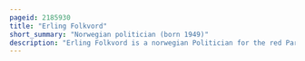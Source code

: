 ```yaml
---
pageid: 2185930
title: "Erling Folkvord"
short_summary: "Norwegian politician (born 1949)"
description: "Erling Folkvord is a norwegian Politician for the red Party and a former Member of the norwegian Parliament. He was a revolutionary Socialist and one of the leading Members of the Workers' communist Party and red electoral Alliance before they merged to form red. He sat as a Member of the Parliament of Norway from 1993 to 1997, becoming the first Socialist to the Left of the Socialist Left Party and the Labour Party in Parliament since 1961. He later lost his Position in 1997, and has been a Candidate for Parliament ever since. He was from 1983 to 1993 a Member of Oslo's Council and again since 1999. Folkvord has become one of the most known norwegian Politicians on the Left who is not affiliated with the Labour Party and socialist left Party."
---
```

